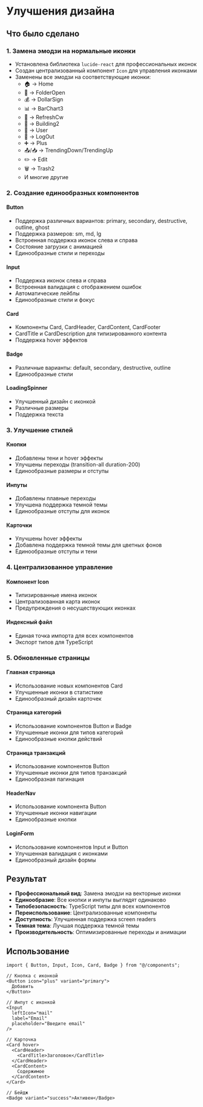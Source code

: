 # Улучшения дизайна

## Что было сделано

### 1. Замена эмодзи на нормальные иконки
- Установлена библиотека `lucide-react` для профессиональных иконок
- Создан централизованный компонент `Icon` для управления иконками
- Заменены все эмодзи на соответствующие иконки:
  - 🏠 → Home
  - 📂 → FolderOpen  
  - 💰 → DollarSign
  - 📊 → BarChart3
  - 💱 → RefreshCw
  - 🏢 → Building2
  - 👤 → User
  - 🚪 → LogOut
  - ➕ → Plus
  - 📤/📥 → TrendingDown/TrendingUp
  - ✏️ → Edit
  - 🗑️ → Trash2
  - И многие другие

### 2. Создание единообразных компонентов

#### Button
- Поддержка различных вариантов: primary, secondary, destructive, outline, ghost
- Поддержка размеров: sm, md, lg
- Встроенная поддержка иконок слева и справа
- Состояние загрузки с анимацией
- Единообразные стили и переходы

#### Input
- Поддержка иконок слева и справа
- Встроенная валидация с отображением ошибок
- Автоматические лейблы
- Единообразные стили и фокус

#### Card
- Компоненты Card, CardHeader, CardContent, CardFooter
- CardTitle и CardDescription для типизированного контента
- Поддержка hover эффектов

#### Badge
- Различные варианты: default, secondary, destructive, outline
- Единообразные стили

#### LoadingSpinner
- Улучшенный дизайн с иконкой
- Различные размеры
- Поддержка текста

### 3. Улучшение стилей

#### Кнопки
- Добавлены тени и hover эффекты
- Улучшены переходы (transition-all duration-200)
- Единообразные размеры и отступы

#### Инпуты
- Добавлены плавные переходы
- Улучшена поддержка темной темы
- Единообразные отступы для иконок

#### Карточки
- Улучшены hover эффекты
- Добавлена поддержка темной темы для цветных фонов
- Единообразные отступы и тени

### 4. Централизованное управление

#### Компонент Icon
- Типизированные имена иконок
- Централизованная карта иконок
- Предупреждения о несуществующих иконках

#### Индексный файл
- Единая точка импорта для всех компонентов
- Экспорт типов для TypeScript

### 5. Обновленные страницы

#### Главная страница
- Использование новых компонентов Card
- Улучшенные иконки в статистике
- Единообразный дизайн карточек

#### Страница категорий
- Использование компонентов Button и Badge
- Улучшенные иконки для типов категорий
- Единообразные кнопки действий

#### Страница транзакций
- Использование компонентов Button
- Улучшенные иконки для типов транзакций
- Единообразная пагинация

#### HeaderNav
- Использование компонента Button
- Улучшенные иконки навигации
- Единообразные кнопки

#### LoginForm
- Использование компонентов Input и Button
- Улучшенная валидация с иконками
- Единообразный дизайн формы

## Результат

- **Профессиональный вид**: Замена эмодзи на векторные иконки
- **Единообразие**: Все кнопки и инпуты выглядят одинаково
- **Типобезопасность**: TypeScript типы для всех компонентов
- **Переиспользование**: Централизованные компоненты
- **Доступность**: Улучшенная поддержка screen readers
- **Темная тема**: Лучшая поддержка темной темы
- **Производительность**: Оптимизированные переходы и анимации

## Использование

```tsx
import { Button, Input, Icon, Card, Badge } from "@/components";

// Кнопка с иконкой
<Button icon="plus" variant="primary">
  Добавить
</Button>

// Инпут с иконкой
<Input 
  leftIcon="mail" 
  label="Email" 
  placeholder="Введите email"
/>

// Карточка
<Card hover>
  <CardHeader>
    <CardTitle>Заголовок</CardTitle>
  </CardHeader>
  <CardContent>
    Содержимое
  </CardContent>
</Card>

// Бейдж
<Badge variant="success">Активен</Badge>
```
